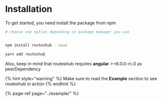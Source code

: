 # Installation

To get started, you need install the package from npm

```bash
# choose one option depending on package manager you use


npm install routeshub --save

yarn add routeshub
```

Also, keep in mind that routeshub requires **angular** &gt;=6.0.0-rc.0 as peerDependency

{% hint style="warning" %}
Make sure to read the **Example** section to see routeshub in action
{% endhint %}

{% page-ref page="../example/" %}

